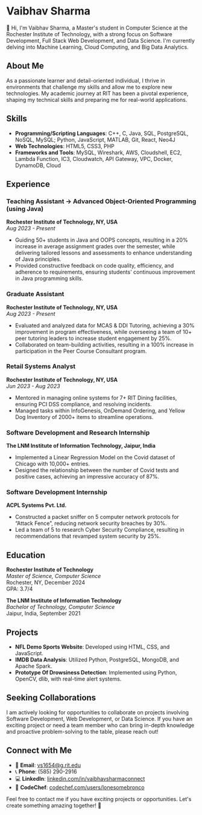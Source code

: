 # Vaibhav Sharma

👋 Hi, I'm Vaibhav Sharma, a Master's student in Computer Science at the Rochester Institute of Technology, with a strong focus on Software Development, Full Stack Web Development, and Data Science. I'm currently delving into Machine Learning, Cloud Computing, and Big Data Analytics.

## About Me

As a passionate learner and detail-oriented individual, I thrive in environments that challenge my skills and allow me to explore new technologies. My academic journey at RIT has been a pivotal experience, shaping my technical skills and preparing me for real-world applications.

## Skills

- **Programming/Scripting Languages**: C++, C, Java, SQL, PostgreSQL, NoSQL, MySQL; Python, JavaScript, MATLAB, Git, React, Neo4J
- **Web Technologies**: HTML5, CSS3, PHP
- **Frameworks and Tools**: MySQL, Wireshark, AWS, Cloudshell, EC2, Lambda Function, IC3, Cloudwatch, API Gateway, VPC, Docker, DynamoDB, Cloud

## Experience

### Teaching Assistant -> Advanced Object-Oriented Programming (using Java)
**Rochester Institute of Technology, NY, USA**  
_Aug 2023 - Present_
- Guiding 50+ students in Java and OOPS concepts, resulting in a 20% increase in average assignment grades over the semester, while delivering tailored lessons and assessments to enhance understanding of Java principles.
- Provided constructive feedback on code quality, efficiency, and adherence to requirements, ensuring students' continuous improvement in Java programming skills.

### Graduate Assistant
**Rochester Institute of Technology, NY, USA**  
_Aug 2023 - Present_
- Evaluated and analyzed data for MCAS & DDI Tutoring, achieving a 30% improvement in program effectiveness, while overseeing a team of 10+ peer tutoring leaders to increase student engagement by 25%.
- Collaborated on team-building activities, resulting in a 100% increase in participation in the Peer Course Consultant program.

### Retail Systems Analyst
**Rochester Institute of Technology, NY, USA**  
_Jun 2023 - Aug 2023_
- Mentored in managing online systems for 7+ RIT Dining facilities, ensuring PCI DSS compliance, and resolving incidents.
- Managed tasks within InfoGenesis, OnDemand Ordering, and Yellow Dog Inventory of 2000+ items to streamline operations.

### Software Development and Research Internship
**The LNM Institute of Information Technology, Jaipur, India**  
- Implemented a Linear Regression Model on the Covid dataset of Chicago with 10,000+ entries.
- Designed the relationship between the number of Covid tests and positive cases, achieving an impressive accuracy of 87%.

### Software Development Internship
**ACPL Systems Pvt. Ltd.**  
- Constructed a packet sniffer on 5 computer network protocols for “Attack Fence”, reducing network security breaches by 30%.
- Led a team of 5 to research Cyber Security Compliance, resulting in recommendations that revamped system security by 25%.

## Education

**Rochester Institute of Technology**  
_Master of Science, Computer Science_  
Rochester, NY, December 2024  
GPA: 3.7/4

**The LNM Institute of Information Technology**  
_Bachelor of Technology, Computer Science_  
Jaipur, India, September 2021

## Projects

- **NFL Demo Sports Website**: Developed using HTML, CSS, and JavaScript.
- **IMDB Data Analysis**: Utilized Python, PostgreSQL, MongoDB, and Apache Spark.
- **Prototype Of Drowsiness Detection**: Implemented using Python, OpenCV, dlib, with real-time alert systems.

## Seeking Collaborations

I am actively looking for opportunities to collaborate on projects involving Software Development, Web Development, or Data Science. If you have an exciting project or need a team member who can bring in-depth knowledge and proactive problem-solving to the table, please reach out!

## Connect with Me

- 📧 **Email**: [vs1654@g.rit.edu](mailto:vs1654@g.rit.edu)
- 📞 **Phone**: (585) 290-2916
- 💻 **LinkedIn**: [linkedin.com/in/vaibhavsharmaconnect](https://www.linkedin.com/in/vaibhavsharmaconnect/)
- 🍴 **CodeChef**: [codechef.com/users/lonesomebronco](https://www.codechef.com/users/lonesomebronco)

Feel free to contact me if you have exciting projects or opportunities. Let's create something amazing together! 🚀
